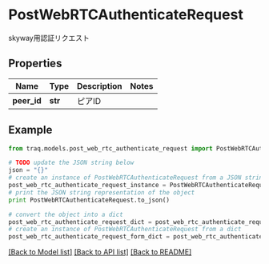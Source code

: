 # PostWebRTCAuthenticateRequest

skyway用認証リクエスト

## Properties

Name | Type | Description | Notes
------------ | ------------- | ------------- | -------------
**peer_id** | **str** | ピアID | 

## Example

```python
from traq.models.post_web_rtc_authenticate_request import PostWebRTCAuthenticateRequest

# TODO update the JSON string below
json = "{}"
# create an instance of PostWebRTCAuthenticateRequest from a JSON string
post_web_rtc_authenticate_request_instance = PostWebRTCAuthenticateRequest.from_json(json)
# print the JSON string representation of the object
print PostWebRTCAuthenticateRequest.to_json()

# convert the object into a dict
post_web_rtc_authenticate_request_dict = post_web_rtc_authenticate_request_instance.to_dict()
# create an instance of PostWebRTCAuthenticateRequest from a dict
post_web_rtc_authenticate_request_form_dict = post_web_rtc_authenticate_request.from_dict(post_web_rtc_authenticate_request_dict)
```
[[Back to Model list]](../README.md#documentation-for-models) [[Back to API list]](../README.md#documentation-for-api-endpoints) [[Back to README]](../README.md)


